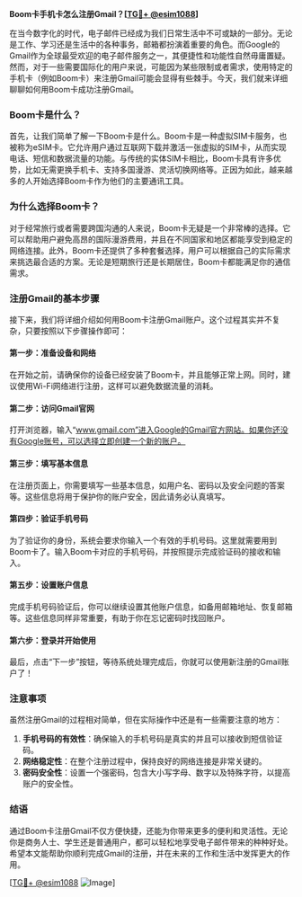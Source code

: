 **Boom卡手机卡怎么注册Gmail？[[TG💪+ @esim1088](https://t.me/s/esim1088)]**

在当今数字化的时代，电子邮件已经成为我们日常生活中不可或缺的一部分。无论是工作、学习还是生活中的各种事务，邮箱都扮演着重要的角色。而Google的Gmail作为全球最受欢迎的电子邮件服务之一，其便捷性和功能性自然毋庸置疑。然而，对于一些需要国际化的用户来说，可能因为某些限制或者需求，使用特定的手机卡（例如Boom卡）来注册Gmail可能会显得有些棘手。今天，我们就来详细聊聊如何用Boom卡成功注册Gmail。

### Boom卡是什么？

首先，让我们简单了解一下Boom卡是什么。Boom卡是一种虚拟SIM卡服务，也被称为eSIM卡。它允许用户通过互联网下载并激活一张虚拟的SIM卡，从而实现电话、短信和数据流量的功能。与传统的实体SIM卡相比，Boom卡具有许多优势，比如无需更换手机卡、支持多国漫游、灵活切换网络等。正因为如此，越来越多的人开始选择Boom卡作为他们的主要通讯工具。

### 为什么选择Boom卡？

对于经常旅行或者需要跨国沟通的人来说，Boom卡无疑是一个非常棒的选择。它可以帮助用户避免高昂的国际漫游费用，并且在不同国家和地区都能享受到稳定的网络连接。此外，Boom卡还提供了多种套餐选择，用户可以根据自己的实际需求来挑选最合适的方案。无论是短期旅行还是长期居住，Boom卡都能满足你的通信需求。

### 注册Gmail的基本步骤

接下来，我们将详细介绍如何用Boom卡注册Gmail账户。这个过程其实并不复杂，只要按照以下步骤操作即可：

#### 第一步：准备设备和网络

在开始之前，请确保你的设备已经安装了Boom卡，并且能够正常上网。同时，建议使用Wi-Fi网络进行注册，这样可以避免数据流量的消耗。

#### 第二步：访问Gmail官网

打开浏览器，输入“www.gmail.com”进入Google的Gmail官方网站。如果你还没有Google账号，可以选择立即创建一个新的账户。

#### 第三步：填写基本信息

在注册页面上，你需要填写一些基本信息，如用户名、密码以及安全问题的答案等。这些信息将用于保护你的账户安全，因此请务必认真填写。

#### 第四步：验证手机号码

为了验证你的身份，系统会要求你输入一个有效的手机号码。这里就需要用到Boom卡了。输入Boom卡对应的手机号码，并按照提示完成验证码的接收和输入。

#### 第五步：设置账户信息

完成手机号码验证后，你可以继续设置其他账户信息，如备用邮箱地址、恢复邮箱等。这些信息同样非常重要，有助于你在忘记密码时找回账户。

#### 第六步：登录并开始使用

最后，点击“下一步”按钮，等待系统处理完成后，你就可以使用新注册的Gmail账户了！

### 注意事项

虽然注册Gmail的过程相对简单，但在实际操作中还是有一些需要注意的地方：

1. **手机号码的有效性**：确保输入的手机号码是真实的并且可以接收到短信验证码。
2. **网络稳定性**：在整个注册过程中，保持良好的网络连接是非常关键的。
3. **密码安全性**：设置一个强密码，包含大小写字母、数字以及特殊字符，以提高账户的安全性。

### 结语

通过Boom卡注册Gmail不仅方便快捷，还能为你带来更多的便利和灵活性。无论你是商务人士、学生还是普通用户，都可以轻松地享受电子邮件带来的种种好处。希望本文能帮助你顺利完成Gmail的注册，并在未来的工作和生活中发挥更大的作用。

[[TG💪+ @esim1088](https://t.me/s/esim1088) ![Image](https://i.postimg.cc/4NQfJmqS/Snipaste-2025-05-13-00-14-12.png)]